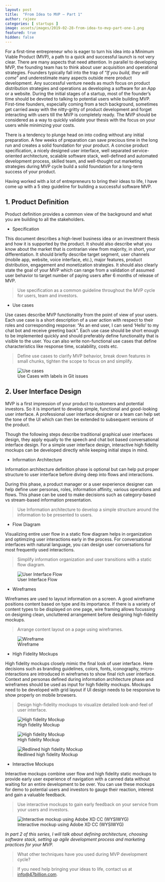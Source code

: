 ```yaml
--- 
layout: post
title:  "From Idea to MVP — Part 1"
author: rajeev
categories: [ startups ]
image: assets/images/2019-02-28-from-idea-to-mvp-part-one-1.png 
featured: true 
hidden: false
---
```


For a first-time entrepreneur who is eager to turn his idea into a Minimum Viable Product (MVP), a path to a quick and successful launch is not very clear. There are many aspects that need attention. In parallel to developing MVP, the founding team has to think about user acquisition and operational strategies. Founders typically fall into the trap of “*If you build, they will come*” and underestimate many aspects outside mere product development. Any successful venture needs as much focus on product distribution strategies and operations as developing a software for an App or a website. During the initial stages of a startup, most of the founder’s time should be devoted to talking to potential users while building MVP. First-time founders, especially coming from a tech background, sometimes get carried away with the nitty-gritty of product development and forget interacting with users till the MVP is completely ready. The MVP should be considered as a way to quickly validate your thesis with the focus on your users while minimizing your costs.

There is a tendency to plunge head on into coding without any initial preparation. A few weeks of preparation can save precious time in the long run and creates a solid foundation for your product. A concise product specification, a nicely designed user interface, well separated service-oriented architecture, scalable software stack, well-defined and automated development process, skilled team, and well-thought out marketing strategies during MVP cycle build a solid foundation for a long-term success of your product.

Having worked with a lot of entrepreneurs to bring their ideas to life, I have come up with a 5 step guideline for building a successful software MVP.

## 1. Product Definition

Product definition provides a common view of the background and what you are building to all the stakeholders.

- Specification

This document describes a high-level business idea or an investment thesis and how it is supported by the product. It should also describe what you know about the market that is contrarian view from majority, in short, your differentiation. It should briefly describe target segment, user channels (mobile app, website, voice interface, etc.), major features, product distribution, engagement and monetization strategies. It should also clearly state the goal of your MVP which can range from a validation of assumed user behavior to target number of paying users after 6 months of release of MVP.

> Use specification as a common guideline throughout the MVP cycle for users, team and investors.

- Use cases

Use cases describe MVP functionality from the point of view of your users. Each use case is a short description of a user action with respect to their roles and corresponding response: “As an end user, I can send ‘Hello’ to my chat bot and receive greeting back”. Each use case should be short enough to be implemented quickly and should preferably define functionality that is visible to the user. You can also write non-functional use cases that define characteristics like response time, scalability, costs etc.

> Define use cases to clarify MVP behavior, break down features in small chunks, tighten the scope to focus on and simplify.

<figure>
  <img src="{{site.baseurl}}/assets/images/2019-02-28-from-idea-to-mvp-part-one-2.png" alt="Use cases"/>
  <figcaption>Use Cases with labels in Git issues</figcaption>
</figure>

## 2. User Interface Design

MVP is a first impression of your product to customers and potential investors. So it is important to develop simple, functional and good-looking user interface. A professional user interface designer or a team can help set the tone of the UI which can then be extended to subsequent versions of the product.

Though the following steps describe traditional graphical user interfaces design, they apply equally to the speech and chat bot based conversational interface design. For a simple user interface design, interactive high fidelity mockups can be developed directly while keeping initial steps in mind.

- Information Architecture

Information architecture definition phase is optional but can help put proper structure to user interface before diving deep into flows and interactions.

During this phase, a product manager or a user experience designer can help define user personas, roles, information affinity, various operations and flows. This phase can be used to make decisions such as category-based vs stream-based information presentation.

> Use Information architecture to develop a simple structure around the information to be presented to users.

- Flow Diagram

Visualizing entire user flow in a static flow diagram helps in organization and optimizing user interactions early in the process. For conversational interfaces with natural language, you can design user conversations for most frequently used interactions.

> Simplify information organization and user transitions with a static flow diagram.

<figure>
  <img src="{{site.baseurl}}/assets/images/2019-02-28-from-idea-to-mvp-part-one-3.jpeg" alt="User Interface Flow"/>
  <figcaption>User Interface Flow</figcaption>
</figure>


- Wireframes

Wireframes are used to layout information on a screen. A good wireframe positions content based on type and its importance. If there is a variety of content types to be displayed on one page, wire framing allows focussing on designing clean, uncluttered arrangement before designing high-fidelity mockups.

> Arrange content layout on a page using wireframes.

<figure>
  <img src="{{site.baseurl}}/assets/images/2019-02-28-from-idea-to-mvp-part-one-4.jpeg" alt="Wireframe"/>
  <figcaption>Wireframe</figcaption>
</figure>


- High Fidelity Mockups

High fidelity mockups closely mimic the final look of user interface. Here decisions such as branding guidelines, colors, fonts, iconography, micro-interactions are introduced in wireframes to show final rich user interface. Context and personas defined during information architecture phase and wireframes should be used as input for high fidelity mockups. Mockups need to be developed with grid layout if UI design needs to be responsive to show properly on mobile browsers.

> Design high-fidelity mockups to visualize detailed look-and-feel of user interface.

<figure>
  <img src="{{site.baseurl}}/assets/images/2019-02-28-from-idea-to-mvp-part-one-5.jpeg" alt="High fidelity Mockup"/>
  <figcaption>High fidelity Mockup</figcaption>
</figure>

<figure>
  <img src="{{site.baseurl}}/assets/images/2019-02-28-from-idea-to-mvp-part-one-6.gif" alt="High fidelity Mockup"/>
  <figcaption>High fidelity Mockup</figcaption>
</figure>

<figure>
  <img src="{{site.baseurl}}/assets/images/2019-02-28-from-idea-to-mvp-part-one-7.jpeg" alt="Redlined high fidelity Mockup"/>
  <figcaption>Redlined high fidelity Mockup</figcaption>
</figure>


- Interactive Mockups

Interactive mockups combine user flow and high fidelity static mockups to provide early user experience of navigation with a canned data without waiting for an entire development to be over. You can use these mockups for demo to potential users and investors to gauge their reaction, interest and gain a valuable feedback.

> Use interactive mockups to gain early feedback on your service from your users and investors.

<figure>
  <img src="{{site.baseurl}}/assets/images/2019-02-28-from-idea-to-mvp-part-one-8.gif" alt="Interactive mockup using Adobe XD CC (WYSIWYG)"/>
  <figcaption>Interactive mockup using Adobe XD CC (WYSIWYG)</figcaption>
</figure>


*In part 2 of this series, I will talk about defining architecture, choosing software stack, setting up agile development process and marketing practices for your MVP.*

> What other techniques have you used during MVP development cycle?

> If you need help bringing your ideas to life, contact us at info@47billion.com.
